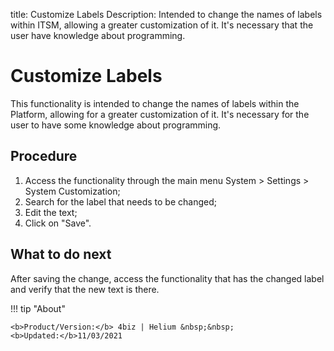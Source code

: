 title: Customize Labels
Description: Intended to change the names of labels within ITSM, allowing a greater customization of it. It's necessary that the user have knowledge about programming. 
# Customize Labels

This functionality is intended to change the names of labels within the Platform, allowing for a greater customization of it. It's necessary for the user to have some knowledge about programming.

## Procedure

1.	Access the functionality through the main menu System > Settings > System Customization;
2.	Search for the label that needs to be changed;
3.	Edit the text;
4.	Click on "Save".


## What to do next

After saving the change, access the functionality that has the changed label and verify that the new text is there.

!!! tip "About"

    <b>Product/Version:</b> 4biz | Helium &nbsp;&nbsp;
    <b>Updated:</b>11/03/2021

